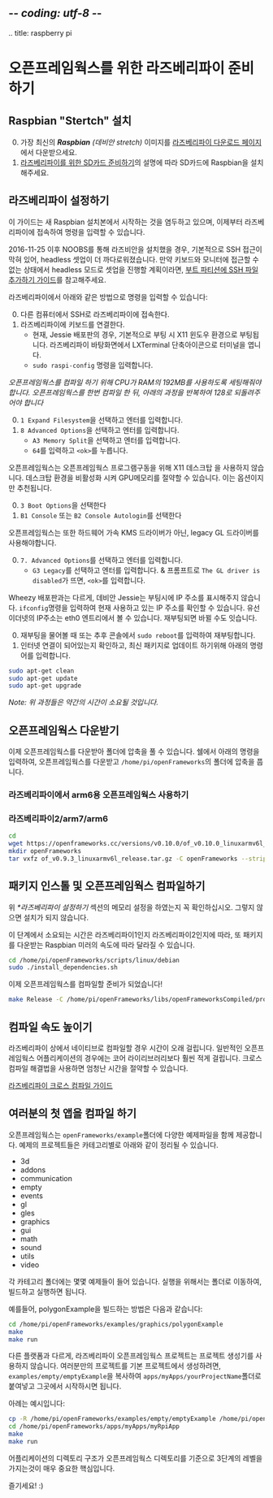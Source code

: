 ## -*- coding: utf-8 -*-
.. title: raspberry pi

오픈프레임웍스를 위한 라즈베리파이 준비하기
============

## Raspbian "Stertch" 설치
0. 가장 최신의 _**Raspbian** (데비안 stretch)_ 이미지를 [라즈베리파이 다운로드 페이지](http://www.raspberrypi.org/downloads)에서 다운받으세요.
1. [라즈베리파이를 위한 SD카드 준비하기](http://elinux.org/RPi_Easy_SD_Card_Setup)의 설명에 따라 SD카드에 Raspbian을 설치해주세요.

## 라즈베리파이 설정하기
이 가이드는 새 Raspbian 설치본에서 시작하는 것을 염두하고 있으며, 이제부터 라즈베리파이에 접속하여 명령을 입력할 수 있습니다.

2016-11-25 이후 NOOBS를 통해 라즈비안을 설치했을 경우, 기본적으로 SSH 접근이 막혀 있어, headless 셋업이 더 까다로워졌습니다. 만약 키보드와 모니터에 접근할 수 없는 상태에서 headless 모드로 셋업을 진행할 계획이라면, [부트 파티션에 SSH 파일 추가하기 가이드](https://www.raspberrypi.org/documentation/remote-access/ssh/)를 참고해주세요.

라즈베리파이에서 아래와 같은 방법으로 명령을 입력할 수 있습니다:

0. 다른 컴퓨터에서 SSH로 라즈베리파이에 접속한다.
0. 라즈베리파이에 키보드를 연결한다.
	* 현재, Jessie 배포판의 경우, 기본적으로 부팅 시 X11 윈도우 환경으로 부팅됩니다. 라즈베리파이 바탕화면에서 LXTerminal 단축아이콘으로 터미널을 엽니다.
	* `sudo raspi-config` 명령을 입력합니다.

_오픈프레임웍스를 컴파일 하기 위해 CPU가 RAM의 192MB를 사용하도록 세팅해줘야 합니다. 오픈프레임웍스를 한번 컴파일 한 뒤, 아래의 과정을 반복하여 128로 되돌려주어야 합니다_

0.  `1 Expand Filesystem`을 선택하고 엔터를 입력합니다.
0.  `8 Advanced Options`을 선택하고 엔터를 입력합니다.
	* `A3 Memory Split`을 선택하고 엔터를 입력합니다.
	* `64`를 입력하고 `<ok>`를 누릅니다.


오픈프레임웍스는 오픈프레임웍스 프로그램구동을 위해 X11 데스크탑 을 사용하지 않습니다. 데스크탑 환경을 비활성화 시켜 GPU메모리를 절약할 수 있습니다. 이는 옵션이지만 추천됩니다.

0. `3 Boot Options`을 선택한다
0. `B1 Console` 또는 `B2 Console Autologin`를 선택한다

오픈프레임웍스는 또한 하드웨어 가속 KMS 드라이버가 아닌, legacy GL 드라이버를 사용해야합니다.

0. `7. Advanced Options`를 선택하고 엔터를 입력합니다.
	* `G3 Legacy`를 선택하고 엔터를 입력합니다.
	& 프롬프트로 `The GL driver is disabled`가 뜨면, `<ok>`를 입력합니다.

Wheezy 배포판과는 다르게, 데비안 Jessie는 부팅시에 IP 주소를 표시해주지 않습니다. `ifconfig`명령을 입력하여 현재 사용하고 있는 IP 주소를 확인할 수 있습니다. 유선 이더넷의 IP주소는 eth0 엔트리에서 볼 수 있습니다. 재부팅되면 바뀔 수도 잇습니다.

0. 재부팅을 물어볼 때 또는 추후 콘솔에서 `sudo reboot`를 입력하여 재부팅합니다.
0. 인터넷 연결이 되어있는지 확인하고, 최신 패키지로 업데이트 하기위해 아래의 명령어를 입력합니다.

```sh
sudo apt-get clean
sudo apt-get update
sudo apt-get upgrade
```
_Note: 위 과정들은 약간의 시간이 소요될 것입니다._

## 오픈프레임웍스 다운받기
이제 오픈프레임웍스를 다운받아 폴더에 압축을 풀 수 있습니다. 쉘에서 아래의 명령을 입력하여, 오픈프레임웍스를 다운받고 `/home/pi/openFrameworks`의 폴더에 압축을 풉니다.

### 라즈베리파이에서 arm6용 오픈프레임웍스 사용하기

<h3> 라즈베리파이2/arm7/arm6</h3>

```sh
cd
wget https://openframeworks.cc/versions/v0.10.0/of_v0.10.0_linuxarmv6l_release.tar.gz
mkdir openFrameworks
tar vxfz of_v0.9.3_linuxarmv6l_release.tar.gz -C openFrameworks --strip-components 1
```

## 패키지 인스톨 및 오픈프레임웍스 컴파일하기
위 _**라즈베리파이 설정하기*_ 섹션의 메모리 설정을 하였는지 꼭 확인하십시오. 그렇지 않으면 설치가 되지 않습니다.

이 단계에서 소요되는 시간은 라즈베리파이1인지 라즈베리파이2인지에 따라, 또 패키지를 다운받는 Raspbian 미러의 속도에 따라 달라질 수 있습니다.

```sh
cd /home/pi/openFrameworks/scripts/linux/debian
sudo ./install_dependencies.sh
```

이제 오픈프레임웍스를 컴파일할 준비가 되었습니다!

```sh
make Release -C /home/pi/openFrameworks/libs/openFrameworksCompiled/project
```

## 컴파일 속도 높이기
라즈베리파이 상에서 네이티브로 컴파일할 경우 시간이 오래 걸립니다. 일반적인 오픈프레임웍스 어플리케이션의 경우에는 코어 라이리브러리보다 훨씬 적게 걸립니다. 크로스 컴파일 해결법을 사용하면 엄청난 시간을 절약할 수 있습니다.

[라즈베리파이 크로스 컴파일 가이드](../raspberry-pi-cross-compiling-guide/)

## 여러분의 첫 앱을 컴파일 하기
오픈프레임웍스는 `openFrameworks/example`폴더에 다양한 예제파일을 함께 제공합니다. 예제의 프로젝트들은 카테고리별로 아래와 같이 정리될 수 있습니다.

* 3d
* addons
* communication
* empty
* events
* gl
* gles
* graphics
* gui
* math
* sound
* utils
* video

각 카테고리 폴더에는 몇몇 예제들이 들어 있습니다. 실행을 위해서는 폴더로 이동하여, 빌드하고 실행하면 됩니다.

예를들어, polygonExample을 빌드하는 방법은 다음과 같습니다:

```sh
cd /home/pi/openFrameworks/examples/graphics/polygonExample
make
make run
```

다른 플랫폼과 다르게, 라즈베리파이 오픈프레임웍스 프로젝트는 프로젝트 생성기를 사용하지 않습니다. 여러분만의 프로젝트를 기본 프로젝트에서 생성하려면, `examples/empty/emptyExample`을 복사하여 `apps/myApps/yourProjectName`폴더로 붙여넣고 그곳에서 시작하시면 됩니다.

아례는 예시입니다:

```sh
cp -R /home/pi/openFrameworks/examples/empty/emptyExample /home/pi/openFrameworks/apps/myApps/myRpiApp
cd /home/pi/openFrameworks/apps/myApps/myRpiApp
make
make run
```

어플리케이션의 디렉토리 구조가 오픈프레임웍스 디렉토리를 기준으로 3단계의 레벨을 가지는것이 매우 중요한 핵심입니다.

즐기세요! :)

